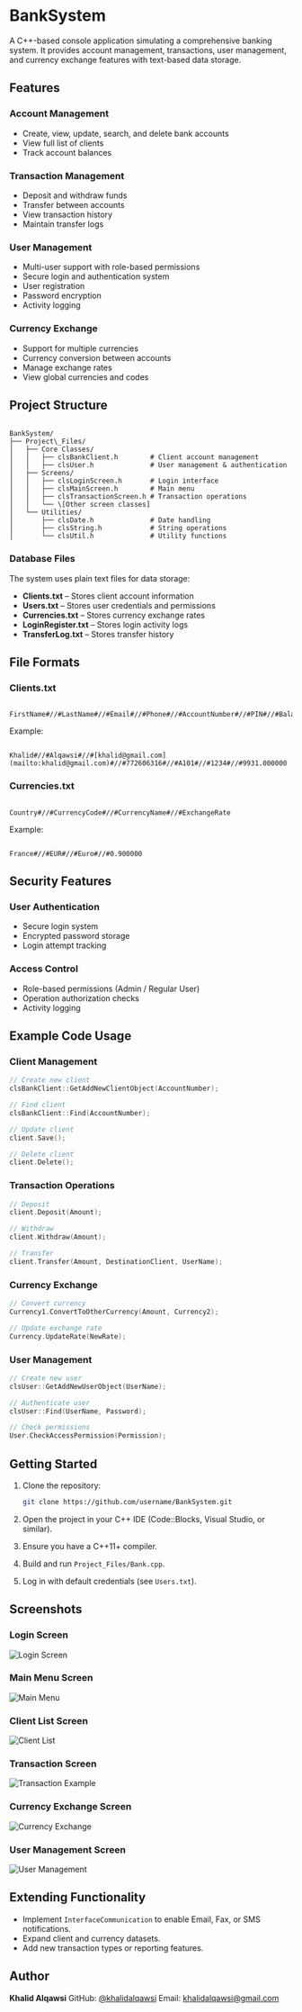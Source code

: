 
# BankSystem

A C++-based console application simulating a comprehensive banking system. It provides account management, transactions, user management, and currency exchange features with text-based data storage.



## Features

### Account Management
- Create, view, update, search, and delete bank accounts  
- View full list of clients  
- Track account balances  

### Transaction Management
- Deposit and withdraw funds  
- Transfer between accounts  
- View transaction history  
- Maintain transfer logs  

### User Management
- Multi-user support with role-based permissions  
- Secure login and authentication system  
- User registration  
- Password encryption  
- Activity logging  

### Currency Exchange
- Support for multiple currencies  
- Currency conversion between accounts  
- Manage exchange rates  
- View global currencies and codes  



## Project Structure

```

BankSystem/
├── Project\_Files/
│   ├── Core Classes/
│   │   ├── clsBankClient.h        # Client account management
│   │   ├── clsUser.h              # User management & authentication
│   ├── Screens/
│   │   ├── clsLoginScreen.h       # Login interface
│   │   ├── clsMainScreen.h        # Main menu
│   │   ├── clsTransactionScreen.h # Transaction operations
│   │   └── \[Other screen classes]
│   └── Utilities/
│       ├── clsDate.h              # Date handling
│       ├── clsString.h            # String operations
│       └── clsUtil.h              # Utility functions

```

### Database Files
The system uses plain text files for data storage:  
- **Clients.txt** – Stores client account information  
- **Users.txt** – Stores user credentials and permissions  
- **Currencies.txt** – Stores currency exchange rates  
- **LoginRegister.txt** – Stores login activity logs  
- **TransferLog.txt** – Stores transfer history  



## File Formats

### Clients.txt
```

FirstName#//#LastName#//#Email#//#Phone#//#AccountNumber#//#PIN#//#Balance

```

Example:
```

Khalid#//#Alqawsi#//#[khalid@gmail.com](mailto:khalid@gmail.com)#//#772606316#//#A101#//#1234#//#9931.000000

```

### Currencies.txt
```

Country#//#CurrencyCode#//#CurrencyName#//#ExchangeRate

```

Example:
```

France#//#EUR#//#Euro#//#0.900000

````



## Security Features

### User Authentication
- Secure login system  
- Encrypted password storage  
- Login attempt tracking  

### Access Control
- Role-based permissions (Admin / Regular User)  
- Operation authorization checks  
- Activity logging  



## Example Code Usage

### Client Management
```cpp
// Create new client
clsBankClient::GetAddNewClientObject(AccountNumber);

// Find client
clsBankClient::Find(AccountNumber);

// Update client
client.Save();

// Delete client
client.Delete();
````

### Transaction Operations

```cpp
// Deposit
client.Deposit(Amount);

// Withdraw
client.Withdraw(Amount);

// Transfer
client.Transfer(Amount, DestinationClient, UserName);
```

### Currency Exchange

```cpp
// Convert currency
Currency1.ConvertToOtherCurrency(Amount, Currency2);

// Update exchange rate
Currency.UpdateRate(NewRate);
```

### User Management

```cpp
// Create new user
clsUser::GetAddNewUserObject(UserName);

// Authenticate user
clsUser::Find(UserName, Password);

// Check permissions
User.CheckAccessPermission(Permission);
```



## Getting Started

1. Clone the repository:

   ```bash
   git clone https://github.com/username/BankSystem.git
   ```
2. Open the project in your C++ IDE (Code::Blocks, Visual Studio, or similar).
3. Ensure you have a C++11+ compiler.
4. Build and run `Project_Files/Bank.cpp`.
5. Log in with default credentials (see `Users.txt`).




## Screenshots

### Login Screen
![Login Screen](Resources/Login%20Screen.png)

### Main Menu Screen
![Main Menu](Resources/Main%20Screen.png)

### Client List Screen
![Client List](Resources/Cleint%20List.png)

### Transaction Screen
![Transaction Example](Resources/Transaction%20Screen.png)

### Currency Exchange Screen
![Currency Exchange](Resources/Currency%20Exchange.png)

### User Management Screen
![User Management](Resources/User%20Managment%20(2).png)



## Extending Functionality

* Implement `InterfaceCommunication` to enable Email, Fax, or SMS notifications.
* Expand client and currency datasets.
* Add new transaction types or reporting features.




## Author

**Khalid Alqawsi**
GitHub: [@khalidalqawsi](https://github.com/khalidalqawsi)
Email: khalidalqawsi@gmail.com


